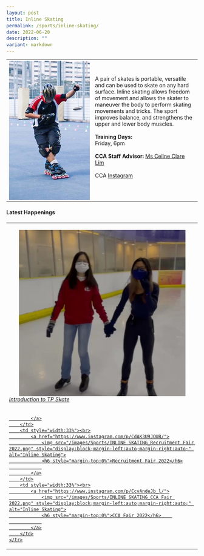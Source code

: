 ```yaml
---
layout: post
title: Inline Skating
permalink: /sports/inline-skating/
date: 2022-06-20
description: ""
variant: markdown
---
```

<table>
    <tbody><tr>
        <td style="width:45%"><img src="/images/Sports/INLINE SKATING v2.png" style="display:block;margin-left:auto;margin-right:auto;" alt="Inline Skating"></td>
        <td>
            <p>
                A pair of skates is portable, versatile and can be used to skate on any hard surface. Inline skating allows freedom of movement and allows the skater to maneuver the body to perform skating movements and tricks. The sport improves balance, and strengthens the upper and lower body muscles.<br>
                <br>
                <b>Training Days:</b><br>
                Friday, 6pm<br>
                <br>
                <b>CCA Staff Advisor:</b> <a href="mailto:Celine_LIM@TP.EDU.SG">Ms Celine Clare Lim</a><br>
                <br>
                CCA <a href="https://www.instagram.com/tpinlineskate/">Instagram</a><br>
                <br>
            </p>
        </td>
    </tr>
</tbody></table>

#### Latest Happenings

<table>
    <tbody><tr>
        <td style="width:33%"><br>
            <a href="https://www.instagram.com/p/CdH9N_Fpnwr/">
                <img src="/images/Sports/INLINE SKATING_Introduction to TP Skate.png" style="display:block;margin-left:auto;margin-right:auto;" alt="Inline Skating">
                <h6 style="margin-top:0%">Introduction to TP Skate</h6>
                
            </a>
        </td>
        <td style="width:33%"><br>
            <a href="https://www.instagram.com/p/CdAK3U9JOUB/">
                <img src="/images/Sports/INLINE SKATING_Recruitment Fair 2022.png" style="display:block;margin-left:auto;margin-right:auto;" alt="Inline Skating">
                <h6 style="margin-top:0%">Recruitment Fair 2022</h6>
                
            </a>
        </td>
        <td style="width:33%"><br>
            <a href="https://www.instagram.com/p/CcvAndeJb_l/">
                <img src="/images/Sports/INLINE SKATING_CCA Fair 2022.png" style="display:block;margin-left:auto;margin-right:auto;" alt="Inline Skating">
                <h6 style="margin-top:0%">CCA Fair 2022</h6>    
                
            </a>
        </td>
    </tr>
</tbody></table>
